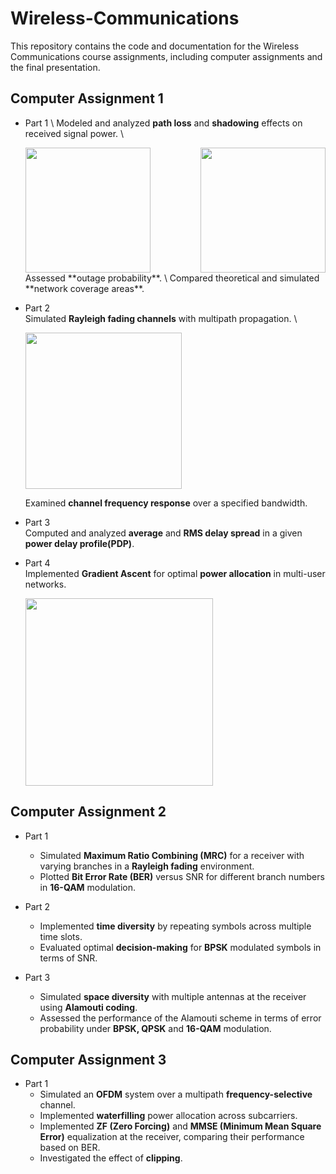 # Wireless-Communications
This repository contains the code and documentation for the Wireless Communications course assignments, including computer assignments and the final presentation.

## Computer Assignment 1
- Part 1 \ 
  Modeled and analyzed **path loss** and **shadowing** effects on received signal power. \ 
    
    <div style="display: flex; justify-content: space-between;">
      <img src="https://github.com/user-attachments/assets/5896f6c8-b802-44c1-a38b-c945dc9a6b39" height="200">
      <img src="https://github.com/user-attachments/assets/8a64ca88-2d63-4d83-8c86-c59d330b8507" height="200">
    </div>
  Assessed **outage probability**. \
  Compared theoretical and simulated **network coverage areas**.

- Part 2 \
  Simulated **Rayleigh fading channels** with multipath propagation. \
    
    <img src="https://github.com/user-attachments/assets/8fe62940-ac01-439e-8fef-56715ebb940b" height="250">
    
  Examined **channel frequency response** over a specified bandwidth.

- Part 3 \
  Computed and analyzed **average** and **RMS delay spread** in a given **power delay profile(PDP)**.

- Part 4 \
  Implemented **Gradient Ascent** for optimal **power allocation** in multi-user networks.
    
    <img src="https://github.com/user-attachments/assets/87254ccc-3ef4-4836-a53e-b18c8b437350" height="300">

## Computer Assignment 2

- Part 1
  - Simulated **Maximum Ratio Combining (MRC)** for a receiver with varying branches in a **Rayleigh fading** environment.
  - Plotted **Bit Error Rate (BER)** versus SNR for different branch numbers in **16-QAM** modulation.

- Part 2
  - Implemented **time diversity** by repeating symbols across multiple time slots.
  - Evaluated optimal **decision-making** for **BPSK** modulated symbols in terms of SNR.

- Part 3
  - Simulated **space diversity** with multiple antennas at the receiver using **Alamouti coding**.
  - Assessed the performance of the Alamouti scheme in terms of error probability under **BPSK, QPSK** and **16-QAM** modulation.


## Computer Assignment 3

- Part 1
  - Simulated an **OFDM** system over a multipath **frequency-selective** channel.
  - Implemented **waterfilling** power allocation across subcarriers.
  - Implemented **ZF (Zero Forcing)** and **MMSE (Minimum Mean Square Error)** equalization at the receiver, comparing their performance based on BER.
  - Investigated the effect of **clipping**.
